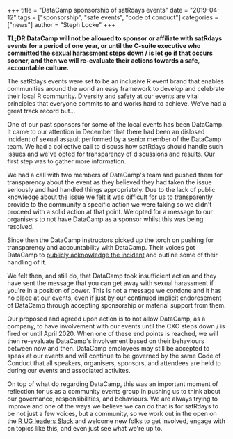 +++
title = "DataCamp sponsorship of satRdays events"
date = "2019-04-12"
tags = ["sponsorship", "safe events", "code of conduct"]
categories = ["news"]
author = "Steph Locke"
+++

**TL;DR DataCamp will not be allowed to sponsor or affiliate with satRdays events for a period of one year, or until the C-suite executive who committed the sexual harassment steps down / is let go if that occurs sooner, and then we will re-evaluate their actions towards a safe, accountable culture.**

The satRdays events were set to be an inclusive R event brand that enables communities around the world an easy framework to develop and celebrate their local R community. Diversity and safety at our events are vital principles that everyone commits to and works hard to achieve. We've had a great track record but...

One of our past sponsors for some of the local events has been DataCamp. It came to our attention in December that there had been an dislosed incident of sexual assault performed by a senior member of the DataCamp team. We had a collective call to discuss how satRdays should handle such issues and we've opted for transparency of discussions and results. Our first step was to gather more information.

We had a call with two members of DataCamp's team and pushed them for transparency about the event as they believed they had taken the issue seriously and had handled things appropriately. Due to the lack of public knowledge about the issue we felt it was difficult for us to transparently provide to the community a specific action we were taking so we didn't proceed with a solid action at that point. We opted for a message to our organisers to not have DataCamp as a sponsor whilst this was being resolved.

Since then the DataCamp instructors picked up the torch on pushing for transparency and accountability with DataCamp. Their voices got DataCamp to [publicly acknowledge the incident](https://datacamp.com/community/blog/note-to-our-community) and outline some of their handling of it.

We felt then, and still do, that DataCamp took insufficient action and they have sent the message that you can get away with sexual harassment if you're in a position of power. This is not a message we condone and it has no place at our events, even if just by our continued implicit endoresement of DataCamp through accepting sponsorship or material support from them.

Our proposed and agreed upon action is to not allow DataCamp, as a company, to have involvement with our events until the CXO steps down / is fired or until April 2020. When one of these end points is reached, we will then re-evaluate DataCamp's involvement based on their behaviours between now and then. DataCamp employees may still be accepted to speak at our events and will continue to be governed by the same Code of Conduct that all speakers, organisers, sponsors, and attendees are held to during our events and associated activites.

On top of what do regarding DataCamp, this was an important moment of reflection for us as a community events group in pushing us to think about our governance, responsibilities, and behaviours. We are always trying to improve and one of the ways we believe we can do that is for satRdays to be not just a few voices, but a community, so we work out in the open on the [R UG leaders Slack](https://join.slack.com/t/rusergroups/shared_invite/enQtMjEyNDA3MzcyMjczLTE3NWEzNjQ3MjZiMWM0OGE2ZWFiZDliNTY4NTJjYWY1NGNjMmNlNDUzNzkzOTZmMDBjYjRiZjFhNjk4MDY0ZGY) and welcome new folks to get involved, engage with on topics like this, and even just see what we're up to.

